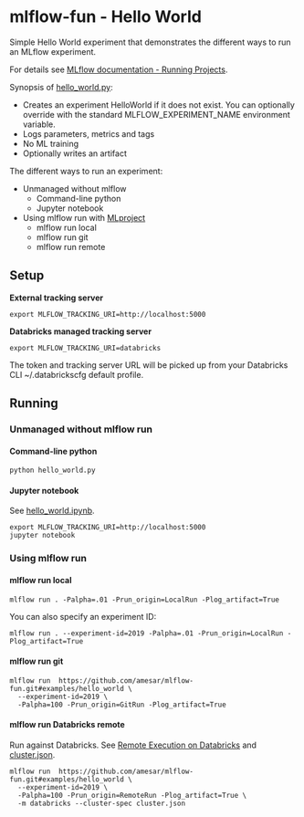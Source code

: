 
# mlflow-fun - Hello World

Simple Hello World experiment that demonstrates the different ways to run an MLflow experiment.

For details see [MLflow documentation - Running Projects](https://mlflow.org/docs/latest/projects.html#running-projects).

Synopsis of [hello_world.py](hello_world.py):
* Creates an experiment HelloWorld if it does not exist. You can optionally override with the standard MLFLOW_EXPERIMENT_NAME environment variable.
* Logs parameters, metrics and tags
* No ML training
* Optionally writes an artifact

The different ways to run an experiment:
* Unmanaged without mlflow
  * Command-line python
  * Jupyter notebook
* Using mlflow run with [MLproject](MLproject)
  * mlflow run local
  * mlflow run git
  * mlflow run remote

## Setup

**External tracking server**
```
export MLFLOW_TRACKING_URI=http://localhost:5000
```

**Databricks managed tracking server**
```
export MLFLOW_TRACKING_URI=databricks
```
The token and tracking server URL will be picked up from your Databricks CLI ~/.databrickscfg default profile.

## Running

### Unmanaged without mlflow run
#### Command-line python
```
python hello_world.py
```

#### Jupyter notebook
See [hello_world.ipynb](hello_world.ipynb).
```
export MLFLOW_TRACKING_URI=http://localhost:5000
jupyter notebook
```

### Using mlflow run

#### mlflow run local
```
mlflow run . -Palpha=.01 -Prun_origin=LocalRun -Plog_artifact=True
```
You can also specify an experiment ID:
```
mlflow run . --experiment-id=2019 -Palpha=.01 -Prun_origin=LocalRun -Plog_artifact=True
```

#### mlflow run git
```
mlflow run  https://github.com/amesar/mlflow-fun.git#examples/hello_world \
  --experiment-id=2019 \
  -Palpha=100 -Prun_origin=GitRun -Plog_artifact=True
```
#### mlflow run Databricks remote
Run against Databricks. See [Remote Execution on Databricks](https://mlflow.org/docs/latest/projects.html#remote-execution-on-databricks) and [cluster.json](cluster.json).
```
mlflow run  https://github.com/amesar/mlflow-fun.git#examples/hello_world \
  --experiment-id=2019 \
  -Palpha=100 -Prun_origin=RemoteRun -Plog_artifact=True \
  -m databricks --cluster-spec cluster.json
```
